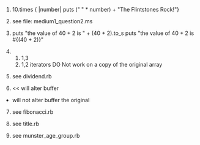 1. 10.times { |number| puts (" " * number) + "The Flintstones Rock!"}

2. see file: medium1_question2.ms

3. puts "the value of 40 + 2 is " + (40 + 2).to_s
   puts "the value of 40 + 2 is  #{(40 + 2)}"

4. 1. 1,3
   2. 1,2
   iterators DO Not work on a copy of the original array

5.  see dividend.rb

6. << will alter buffer
  + will not alter buffer the original

7. see fibonacci.rb

8. see title.rb

9. see munster_age_group.rb
